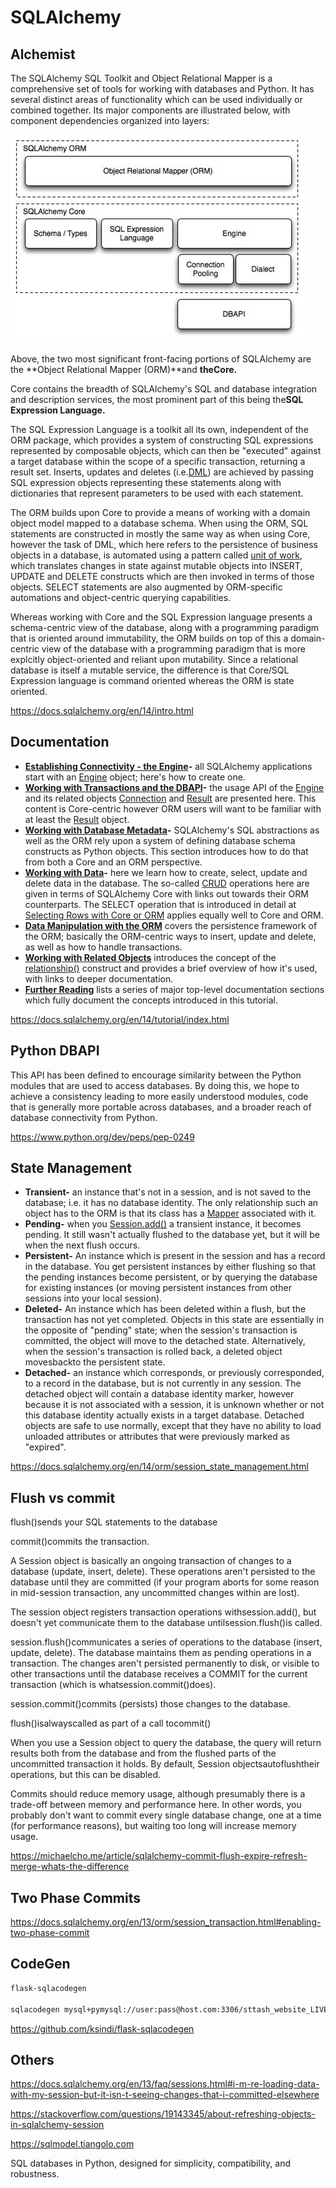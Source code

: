 # SQLAlchemy

## Alchemist

The SQLAlchemy SQL Toolkit and Object Relational Mapper is a comprehensive set of tools for working with databases and Python. It has several distinct areas of functionality which can be used individually or combined together. Its major components are illustrated below, with component dependencies organized into layers:

![image](../../../media/SQLAlchemy-image1.jpg)

Above, the two most significant front-facing portions of SQLAlchemy are the **Object Relational Mapper (ORM)**and **theCore.**

Core contains the breadth of SQLAlchemy's SQL and database integration and description services, the most prominent part of this being the**SQL Expression Language.**

The SQL Expression Language is a toolkit all its own, independent of the ORM package, which provides a system of constructing SQL expressions represented by composable objects, which can then be "executed" against a target database within the scope of a specific transaction, returning a result set. Inserts, updates and deletes (i.e.[DML](https://docs.sqlalchemy.org/en/14/glossary.html#term-DML)) are achieved by passing SQL expression objects representing these statements along with dictionaries that represent parameters to be used with each statement.

The ORM builds upon Core to provide a means of working with a domain object model mapped to a database schema. When using the ORM, SQL statements are constructed in mostly the same way as when using Core, however the task of DML, which here refers to the persistence of business objects in a database, is automated using a pattern called [unit of work](https://docs.sqlalchemy.org/en/14/glossary.html#term-unit-of-work), which translates changes in state against mutable objects into INSERT, UPDATE and DELETE constructs which are then invoked in terms of those objects. SELECT statements are also augmented by ORM-specific automations and object-centric querying capabilities.

Whereas working with Core and the SQL Expression language presents a schema-centric view of the database, along with a programming paradigm that is oriented around immutability, the ORM builds on top of this a domain-centric view of the database with a programming paradigm that is more explcitly object-oriented and reliant upon mutability. Since a relational database is itself a mutable service, the difference is that Core/SQL Expression language is command oriented whereas the ORM is state oriented.

https://docs.sqlalchemy.org/en/14/intro.html

## Documentation

- **[Establishing Connectivity - the Engine](https://docs.sqlalchemy.org/en/14/tutorial/engine.html#tutorial-engine)-** all SQLAlchemy applications start with an [Engine](https://docs.sqlalchemy.org/en/14/core/connections.html#sqlalchemy.engine.Engine) object; here's how to create one.
- **[Working with Transactions and the DBAPI](https://docs.sqlalchemy.org/en/14/tutorial/dbapi_transactions.html#tutorial-working-with-transactions)-** the usage API of the [Engine](https://docs.sqlalchemy.org/en/14/core/connections.html#sqlalchemy.engine.Engine) and its related objects [Connection](https://docs.sqlalchemy.org/en/14/core/connections.html#sqlalchemy.engine.Connection) and [Result](https://docs.sqlalchemy.org/en/14/core/connections.html#sqlalchemy.engine.Result) are presented here. This content is Core-centric however ORM users will want to be familiar with at least the [Result](https://docs.sqlalchemy.org/en/14/core/connections.html#sqlalchemy.engine.Result) object.
- **[Working with Database Metadata](https://docs.sqlalchemy.org/en/14/tutorial/metadata.html#tutorial-working-with-metadata)-** SQLAlchemy's SQL abstractions as well as the ORM rely upon a system of defining database schema constructs as Python objects. This section introduces how to do that from both a Core and an ORM perspective.
- **[Working with Data](https://docs.sqlalchemy.org/en/14/tutorial/data.html#tutorial-working-with-data)-** here we learn how to create, select, update and delete data in the database. The so-called [CRUD](https://docs.sqlalchemy.org/en/14/glossary.html#term-CRUD) operations here are given in terms of SQLAlchemy Core with links out towards their ORM counterparts. The SELECT operation that is introduced in detail at [Selecting Rows with Core or ORM](https://docs.sqlalchemy.org/en/14/tutorial/data_select.html#tutorial-selecting-data) applies equally well to Core and ORM.
- [**Data Manipulation with the ORM**](https://docs.sqlalchemy.org/en/14/tutorial/orm_data_manipulation.html#tutorial-orm-data-manipulation) covers the persistence framework of the ORM; basically the ORM-centric ways to insert, update and delete, as well as how to handle transactions.
- [**Working with Related Objects**](https://docs.sqlalchemy.org/en/14/tutorial/orm_related_objects.html#tutorial-orm-related-objects) introduces the concept of the [relationship()](https://docs.sqlalchemy.org/en/14/orm/relationship_api.html#sqlalchemy.orm.relationship) construct and provides a brief overview of how it's used, with links to deeper documentation.
- [**Further Reading**](https://docs.sqlalchemy.org/en/14/tutorial/further_reading.html#tutorial-further-reading) lists a series of major top-level documentation sections which fully document the concepts introduced in this tutorial.

https://docs.sqlalchemy.org/en/14/tutorial/index.html

## Python DBAPI

This API has been defined to encourage similarity between the Python modules that are used to access databases. By doing this, we hope to achieve a consistency leading to more easily understood modules, code that is generally more portable across databases, and a broader reach of database connectivity from Python.

https://www.python.org/dev/peps/pep-0249

## State Management

- **Transient-** an instance that's not in a session, and is not saved to the database; i.e. it has no database identity. The only relationship such an object has to the ORM is that its class has a [Mapper](https://docs.sqlalchemy.org/en/14/orm/mapping_api.html#sqlalchemy.orm.Mapper) associated with it.
- **Pending-** when you [Session.add()](https://docs.sqlalchemy.org/en/14/orm/session_api.html#sqlalchemy.orm.Session.add) a transient instance, it becomes pending. It still wasn't actually flushed to the database yet, but it will be when the next flush occurs.
- **Persistent-** An instance which is present in the session and has a record in the database. You get persistent instances by either flushing so that the pending instances become persistent, or by querying the database for existing instances (or moving persistent instances from other sessions into your local session).
- **Deleted-** An instance which has been deleted within a flush, but the transaction has not yet completed. Objects in this state are essentially in the opposite of "pending" state; when the session's transaction is committed, the object will move to the detached state. Alternatively, when the session's transaction is rolled back, a deleted object movesbackto the persistent state.
- **Detached-** an instance which corresponds, or previously corresponded, to a record in the database, but is not currently in any session. The detached object will contain a database identity marker, however because it is not associated with a session, it is unknown whether or not this database identity actually exists in a target database. Detached objects are safe to use normally, except that they have no ability to load unloaded attributes or attributes that were previously marked as "expired".

https://docs.sqlalchemy.org/en/14/orm/session_state_management.html

## Flush vs commit

flush()sends your SQL statements to the database

commit()commits the transaction.

A Session object is basically an ongoing transaction of changes to a database (update, insert, delete). These operations aren't persisted to the database until they are committed (if your program aborts for some reason in mid-session transaction, any uncommitted changes within are lost).

The session object registers transaction operations withsession.add(), but doesn't yet communicate them to the database untilsession.flush()is called.

session.flush()communicates a series of operations to the database (insert, update, delete). The database maintains them as pending operations in a transaction. The changes aren't persisted permanently to disk, or visible to other transactions until the database receives a COMMIT for the current transaction (which is whatsession.commit()does).

session.commit()commits (persists) those changes to the database.

flush()isalwayscalled as part of a call tocommit()

When you use a Session object to query the database, the query will return results both from the database and from the flushed parts of the uncommitted transaction it holds. By default, Session objectsautoflushtheir operations, but this can be disabled.

Commits should reduce memory usage, although presumably there is a trade-off between memory and performance here. In other words, you probably don't want to commit every single database change, one at a time (for performance reasons), but waiting too long will increase memory usage.

https://michaelcho.me/article/sqlalchemy-commit-flush-expire-refresh-merge-whats-the-difference

## Two Phase Commits

https://docs.sqlalchemy.org/en/13/orm/session_transaction.html#enabling-two-phase-commit

## CodeGen

```bash
flask-sqlacodegen

sqlacodegen mysql+pymysql://user:pass@host.com:3306/sttash_website_LIVE --table "table_name"
```

https://github.com/ksindi/flask-sqlacodegen

## Others

https://docs.sqlalchemy.org/en/13/faq/sessions.html#i-m-re-loading-data-with-my-session-but-it-isn-t-seeing-changes-that-i-committed-elsewhere

https://stackoverflow.com/questions/19143345/about-refreshing-objects-in-sqlalchemy-session

https://sqlmodel.tiangolo.com

SQL databases in Python, designed for simplicity, compatibility, and robustness.
